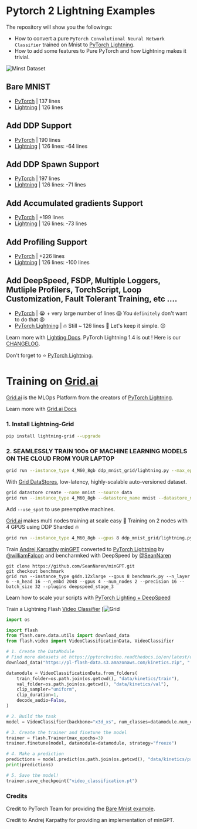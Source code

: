 # Pytorch 2 Lightning Examples

The repository will show you the followings:
* How to convert a pure `PyTorch Convolutional Neural Network Classifier` trained on Mnist to [PyTorch Lightning](https://github.com/PyTorchLightning/pytorch-lightning).
* How to add some features to Pure PyTorch and how Lightning makes it trivial.

![Minst Dataset](https://miro.medium.com/max/800/1*LyRlX__08q40UJohhJG9Ow.png)

## Bare MNIST
* [PyTorch](bare_mnist/pytorch.py) | 137 lines 
* [Lightning](bare_mnist/lightning.py) | 126 lines 

## Add DDP Support
* [PyTorch](ddp_mnist/pytorch.py) | 190 lines
* [Lightning](ddp_mnist/lightning.py) | 126 lines: -64 lines

## Add DDP Spawn Support
* [PyTorch](ddp_mnist_spawn/lightning.py) | 197 lines
* [Lightning](ddp_mnist_spawn/lightning.py) | 126 lines: -71 lines

## Add Accumulated gradients Support
* [PyTorch](ddp_mnist_accumulate_gradients/pytorch.py) | +199 lines 
* [Lightning](ddp_mnist_accumulate_gradients/lightning.py) | 126 lines: -73 lines

## Add Profiling Support
* [PyTorch](https://pytorch.org/) | +226 lines 
* [Lightning](ddp_profiler_mnist/lightning.py) | 126 lines: -100 lines

## Add DeepSpeed, FSDP, Multiple Loggers, Mutliple Profilers, TorchScript, Loop Customization, Fault Tolerant Training, etc ....
* [PyTorch](https://github.com/PyTorchLightning/pytorch-lightning) | :sob: + very large number of lines :scream: You `definitely` don't  want to do that :tired_face: 
* [PyTorch Lightning](https://github.com/PyTorchLightning/pytorch-lightning) | :fire: Still ~ 126 lines :rocket: Let's keep it simple. :heart_eyes:

Learn more with [Lighting Docs](https://pytorch-lightning.readthedocs.io/en/stable/).
PyTorch Lightning 1.4 is out ! Here is our [CHANGELOG](https://github.com/PyTorchLightning/pytorch-lightning/releases/tag/1.4.0).

Don't forget to :star: [PyTorch Lightning](https://github.com/PyTorchLightning/pytorch-lightning).

# Training on [Grid.ai](https://www.grid.ai/)

[Grid.ai](https://www.grid.ai/) is the MLOps Platform from the creators of [PyTorch Lightning](https://github.com/PyTorchLightning/pytorch-lightning). 

Learn more with [Grid.ai Docs](https://docs.grid.ai/platform/about-these-features/multi-node)

### 1. Install Lightning-Grid

```bash
pip install lightning-grid --upgrade
```

### 2. SEAMLESSLY TRAIN 100s OF MACHINE LEARNING MODELS ON THE CLOUD FROM YOUR LAPTOP


```bash
grid run --instance_type 4_M60_8gb ddp_mnist_grid/lightning.py --max_epochs 2 --gpus 4 --accelerator ddp
```

With [Grid DataStores](https://docs.grid.ai/products/global-cli-configs/cli-api/grid-datastores), low-latency, highly-scalable auto-versioned dataset.

```bash
grid datastore create --name mnist --source data
grid run --instance_type 4_M60_8gb --datastore_name mnist --datastore_mount_dir data ddp_mnist_grid/lightning.py --max_epochs 2 --gpus 4 --accelerator ddp

```

Add `--use_spot` to use preemptive machines.

[Grid.ai](https://www.grid.ai/) makes multi nodes training at scale easy :rocket: Training on 2 nodes with 4 GPUS using DDP Sharded :fire:


```bash
grid run --instance_type 4_M60_8gb --gpus 8 ddp_mnist_grid/lightning.py --max_epochs 2 --num_nodes 2 --gpus 4 --precision 16 --accelerator ddp_sharded
```

Train [Andrej Karpathy](https://karpathy.ai) [minGPT](https://github.com/karpathy/minGPT) converted to [PyTorch Lightning](https://github.com/PyTorchLightning/pytorch-lightning) by [@williamFalcon](https://github.com/williamFalcon) and bencharmked with DeepSpeed by [@SeanNaren](https://github.com/SeanNaren)

```
git clone https://github.com/SeanNaren/minGPT.git
git checkout benchmark
grid run --instance_type g4dn.12xlarge --gpus 8 benchmark.py --n_layer 6 --n_head 16 --n_embd 2048 --gpus 4 --num_nodes 2 --precision 16 --batch_size 32 --plugins deepspeed_stage_3
```

Learn how to scale your scripts with [PyTorch Lighting + DeepSpeed](https://devblog.pytorchlightning.ai/accessible-multi-billion-parameter-model-training-with-pytorch-lightning-deepspeed-c9333ac3bb59)

Train a Lightning Flash [Video Classifier](https://github.com/PyTorchLightning/lightning-flash/blob/master/flash_examples/video_classification.py) [![Grid](https://platform.grid.ai/#/runs?script=https://github.com/aribornstein/KineticsDemo/blob/8d4137f302d08ccc25286c49def65d8db8426243/train.py&cloud=grid&use_spot&instance=g4dn.2xlarge&accelerators=1&gpus=1&framework=lightning&script_args=train.py%20--gpus=1%20--fast_dev_run=1)

```py
import os

import flash
from flash.core.data.utils import download_data
from flash.video import VideoClassificationData, VideoClassifier

# 1. Create the DataModule
# Find more datasets at https://pytorchvideo.readthedocs.io/en/latest/data.html
download_data("https://pl-flash-data.s3.amazonaws.com/kinetics.zip", "./data")

datamodule = VideoClassificationData.from_folders(
    train_folder=os.path.join(os.getcwd(), "data/kinetics/train"),
    val_folder=os.path.join(os.getcwd(), "data/kinetics/val"),
    clip_sampler="uniform",
    clip_duration=1,
    decode_audio=False,
)

# 2. Build the task
model = VideoClassifier(backbone="x3d_xs", num_classes=datamodule.num_classes, pretrained=False)

# 3. Create the trainer and finetune the model
trainer = flash.Trainer(max_epochs=3)
trainer.finetune(model, datamodule=datamodule, strategy="freeze")

# 4. Make a prediction
predictions = model.predict(os.path.join(os.getcwd(), "data/kinetics/predict"))
print(predictions)

# 5. Save the model!
trainer.save_checkpoint("video_classification.pt")
```

### Credits

Credit to PyTorch Team for providing the [Bare Mnist example](https://github.com/pytorch/examples/blob/master/mnist/main.py).

Credit to Andrej Karpathy for providing an implementation of minGPT.
